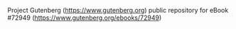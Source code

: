 Project Gutenberg (https://www.gutenberg.org) public repository
for eBook #72949 (https://www.gutenberg.org/ebooks/72949)
